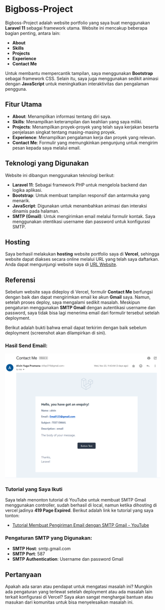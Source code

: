 # Bigboss-Project

Bigboss-Project adalah website portfolio yang saya buat menggunakan **Laravel 11** sebagai framework utama. Website ini mencakup beberapa bagian penting, antara lain:
- **About**
- **Skills**
- **Projects**
- **Experience**
- **Contact Me**

Untuk membantu mempercantik tampilan, saya menggunakan **Bootstrap** sebagai framework CSS. Selain itu, saya juga menggunakan sedikit animasi dengan **JavaScript** untuk meningkatkan interaktivitas dan pengalaman pengguna.

## Fitur Utama

- **About**: Menampilkan informasi tentang diri saya.
- **Skills**: Menampilkan keterampilan dan keahlian yang saya miliki.
- **Projects**: Menampilkan proyek-proyek yang telah saya kerjakan beserta penjelasan singkat tentang masing-masing proyek.
- **Experience**: Menampilkan pengalaman kerja dan proyek yang relevan.
- **Contact Me**: Formulir yang memungkinkan pengunjung untuk mengirim pesan kepada saya melalui email.

## Teknologi yang Digunakan

Website ini dibangun menggunakan teknologi berikut:

- **Laravel 11**: Sebagai framework PHP untuk mengelola backend dan logika aplikasi.
- **Bootstrap**: Untuk membuat tampilan responsif dan antarmuka yang menarik.
- **JavaScript**: Digunakan untuk menambahkan animasi dan interaksi dinamis pada halaman.
- **SMTP (Gmail)**: Untuk mengirimkan email melalui formulir kontak. Saya menggunakan otentikasi username dan password untuk konfigurasi SMTP.

## Hosting

Saya berhasil melakukan **hosting** website portfolio saya di **Vercel**, sehingga website dapat diakses secara online melalui URL yang telah saya daftarkan. Anda dapat mengunjungi website saya di [URL Website](https://bigboss-project.vercel.app/).

## Referensi

Sebelum website saya dideploy di Vercel, formulir **Contact Me** berfungsi dengan baik dan dapat mengirimkan email ke akun **Gmail** saya. Namun, setelah proses deploy, saya mengalami sedikit masalah. Meskipun pengaturan menggunakan **SMTP Gmail** dengan autentikasi username dan password, saya tidak bisa lagi menerima email dari formulir tersebut setelah deployment.

Berikut adalah bukti bahwa email dapat terkirim dengan baik sebelum deployment (screenshot akan dilampirkan di sini).

### Hasil Send Email:
![Email Screenshot](public/assets/hasil-email.png)

### Tutorial yang Saya Ikuti
Saya telah menonton tutorial di YouTube untuk membuat SMTP Gmail menggunakan controller, sudah berhasil di local, namun ketika dihosting di vercel jadinya **419 Page Expired**. Berikut adalah link ke tutorial yang saya tonton:
- [Tutorial Membuat Pengiriman Email dengan SMTP Gmail - YouTube](https://youtu.be/GSIUAhmn9ks?si=JpKFsb14AXb5tAFI)

### Pengaturan SMTP yang Digunakan:
- **SMTP Host**: smtp.gmail.com
- **SMTP Port**: 587
- **SMTP Authentication**: Username dan password Gmail

## Pertanyaan

Apakah ada saran atau pendapat untuk mengatasi masalah ini? Mungkin ada pengaturan yang terlewat setelah deployment atau ada masalah lain terkait konfigurasi di Vercel? Saya akan sangat menghargai bantuan atau masukan dari komunitas untuk bisa menyelesaikan masalah ini.
